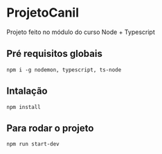 # ProjetoCanil
Projeto feito no módulo do curso Node + Typescript

## Pré requisitos globais
`npm i -g nodemon, typescript, ts-node`

## Intalação
`npm install`

## Para rodar o projeto
`npm run start-dev`